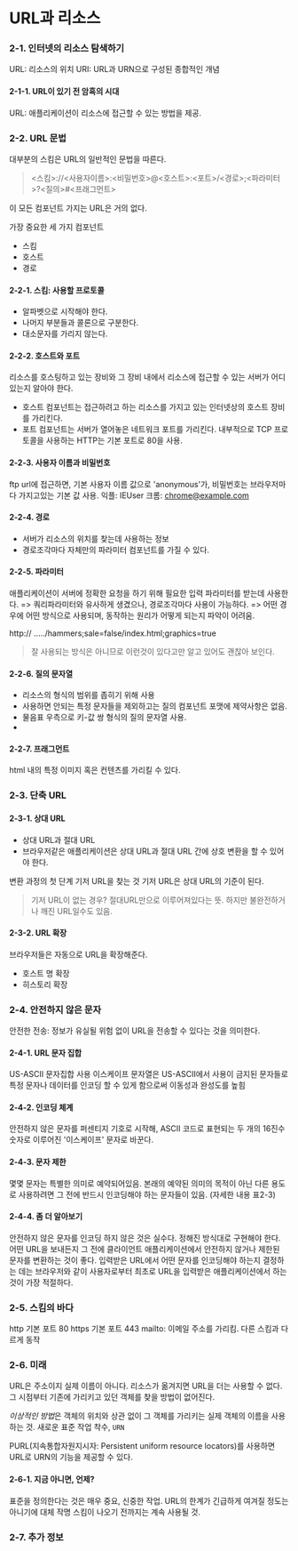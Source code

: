 # URL과 리소스
### 2-1. 인터넷의 리소스 탐색하기
URL: 리소스의 위치
URI: URL과 URN으로 구성된 종합적인 개념

#### 2-1-1. URL이 있기 전 암흑의 시대
URL: 애플리케이션이 리소스에 접근할 수 있는 방법을 제공.

### 2-2. URL 문법
대부분의 스킴은 URL의 일반적인 문법을 따른다.

> <스킴>://<사용자이름>:<비밀번호>@<호스트>:<포트>/<경로>;<파라미터>?<질의>#<프래그먼트>

이 모든 컴포넌트 가지는 URL은 거의 없다.

가장 중요한 세 가지 컴포넌트
- 스킴
- 호스트
- 경로

#### 2-2-1. 스킴: 사용할 프로토콜
- 알파벳으로 시작해야 한다.
- 나머지 부분들과 콜론으로 구분한다.
- 대소문자를 가리지 않는다.

#### 2-2-2. 호스트와 포트
리소스를 호스팅하고 있는 장비와 그 장비 내에서 리소스에 접근할 수 있는 서버가 어디있는지 알아야 한다.
- 호스트 컴포넌트는 접근하려고 하는 리소스를 가지고 있는 인터넷상의 호스트 장비를 가리킨다.
- 포트 컴포넌트는 서버가 열어놓은 네트워크 포트를 가리킨다. 내부적으로 TCP 프로토콜을 사용하는 HTTP는 기본 포트로 80을 사용.

#### 2-2-3. 사용자 이름과 비밀번호
ftp url에 접근하면, 기본 사용자 이름 값으로 'anonymous'가, 비밀번호는 브라우저마다 가지고있는 기본 값 사용.
익플: IEUser
크롬: chrome@example.com

#### 2-2-4. 경로
- 서버가 리소스의 위치를 찾는데 사용하는 정보
- 경로조각마다 자체만의 파라미터 컴포넌트를 가질 수 있다.

#### 2-2-5. 파라미터
애플리케이션이 서버에 정확한 요청을 하기 위해 필요한 입력 파라미터를 받는데 사용한다.
=> 쿼리파라미터와 유사하게 생겼으나, 경로조각마다 사용이 가능하다.
=> 어떤 경우에 어떤 방식으로 사용되며, 동작하는 원리가 어떻게 되는지 파악이 어려움.

http:// ...../hammers;sale=false/index.html;graphics=true

> 잘 사용되는 방식은 아니므로 이런것이 있다고만 알고 있어도 괜찮아 보인다.

#### 2-2-6. 질의 문자열
- 리소스의 형식의 범위를 좁히기 위해 사용
- 사용하면 안되는 특정 문자들을 제외하고는 질의 컴포넌트 포맷에 제약사항은 없음.
- 물음표 우측으로 키-값 쌍 형식의 질의 문자열 사용.
- 

#### 2-2-7. 프래그먼트
html 내의 특정 이미지 혹은 컨텐츠를 가리킬 수 있다.

### 2-3. 단축 URL

#### 2-3-1. 상대 URL
- 상대 URL과 절대 URL
- 브라우저같은 애플리케이션은 상대 URL과 절대 URL 간에 상호 변환을 할 수 있어야 한다.

변환 과정의 첫 단계 기저 URL을 찾는 것
기저 URL은 상대 URL의 기준이 된다.

> 기저 URL이 없는 경우? 절대URL만으로 이루어져있다는 뜻. 하지만 불완전하거나 깨진 URL일수도 있음.

#### 2-3-2. URL 확장
브라우저들은 자동으로 URL을 확장해준다.
- 호스트 명 확장
- 히스토리 확장

### 2-4. 안전하지 않은 문자
안전한 전송: 정보가 유실될 위험 없이 URL을 전송할 수 있다는 것을 의미한다.

#### 2-4-1. URL 문자 집합
US-ASCII 문자집합 사용
이스케이프 문자열은 US-ASCII에서 사용이 금지된 문자들로 특정 문자나 데이터를 인코딩 할 수 있게 함으로써 이동성과 완성도를 높힘

#### 2-4-2. 인코딩 체계
안전하지 않은 문자를 퍼센티지 기호로 시작해, ASCII 코드로 표현되는 두 개의 16진수 숫자로 이루어진 '이스케이프' 문자로 바꾼다.

#### 2-4-3. 문자 제한
몇몇 문자는 특별한 의미로 예약되어있음.
본래의 예약된 의미의 목적이 아닌 다른 용도로 사용하려면 그 전에 반드시 인코딩해야 하는 문자들이 있음.
(자세한 내용 표2-3)

#### 2-4-4. 좀 더 알아보기
안전하지 않은 문자를 인코딩 하지 않은 것은 실수다.
정해진 방식대로 구현해야 한다.
어떤 URL을 보내든지 그 전에 클라이언트 애플리케이션에서 안전하지 않거나 제한된 문자를 변환하는 것이 좋다.
입력받은 URL에서 어떤 문자를 인코딩해야 하는지 결정하는 데는 브라우저와 같이 사용자로부터 최초로 URL을 입력받은 애플리케이션에서 하는 것이 가장 적절하다.

### 2-5. 스킴의 바다
http 기본 포트 80
https 기본 포트 443
mailto: 이메일 주소를 가리킴. 다른 스킴과 다르게 동작

### 2-6. 미래
URL은 주소이지 실제 이름이 아니다.
리소스가 옮겨지면 URL을 더는 사용할 수 없다. 그 시점부터 기존에 가리키고 있던 객체를 찾을 방법이 없어진다.

*이상적인 방법*은 객체의 위치와 상관 없이 그 객체를 가리키는 실제 객체의 이름을 사용하는 것.
새로운 표준  작업 착수, `URN` 

PURL(지속통합자원지시자: Persistent uniform resource locators)를 사용하면 URL로 URN의 기능을 제공할 수 있다.


#### 2-6-1. 지금 아니면, 언제?
표준을 정의한다는 것은 매우 중요, 신중한 작업. 
URL의 한계가 긴급하게 여겨질 정도는 아니기에 대체 작명 스킴이 나오기 전까지는 계속 사용될 것.

### 2-7. 추가 정보